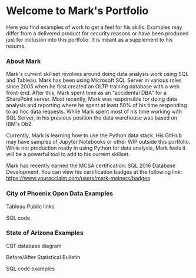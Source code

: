 # Welcome to Mark's Portfolio

Here you find examples of work to get a feel for his skills.  Examples may differ from a delivered product for security reasons or have been produced just for inclusion into this portfolio.  It is meant as a supplement to his resume.

### About Mark

Mark's current skillset revolves around doing data analysis work using SQL and Tableau.  Mark has been using Microsoft SQL Server in various roles since 2005 when he first created an OLTP training database with a web front-end.  After this, Mark spent time as an "accidental DBA" for a SharePoint server.  Most recently, Mark was responsible for doing data analysis and reporting where he spent at least 50% of his time responding to ad hoc data requests.  While Mark spent most of his time working with SQL Server, in his previous position the data warehouse was based on IBM's Db2. 

Currently, Mark is learning how to use the Python data stack.  His GitHub may have samples of Jupyter Notebooks or other WIP outside this portfolio.  While not production ready in using Python for data analysis, Mark feels it will be a powerful tool to add to his current skillset.  

Mark has recently earned the MCSA certification: SQL 2016 Database Development.  You can view his certification badges at the following link: https://www.youracclaim.com/users/mark-meiners/badges

### City of Phoenix Open Data Examples
Tableau Public links

SQL code

### State of Arizona Examples
CBT database diagram

Before/After Statistical Bulletin

SQL code examples
